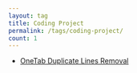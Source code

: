 ```yaml
---
layout: tag
title: Coding Project
permalink: /tags/coding-project/
count: 1
---
```


- [OneTab Duplicate Lines Removal](https://itsmejayd.github.io/blog/coding%20project/onetab-duplicate-lines/)
